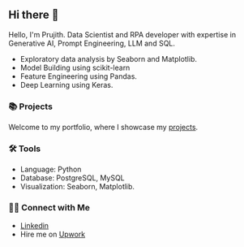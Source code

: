 ## Hi there 👋


Hello, I'm Prujith. Data Scientist and RPA developer with expertise in Generative AI, Prompt Engineering, LLM and SQL.

- Exploratory data analysis by Seaborn and Matplotlib. 
- Model Building using scikit-learn
- Feature Engineering using Pandas.
- Deep Learning using Keras.

### 📚 Projects
Welcome to my portfolio, where I showcase my [projects](https://github.com/Prujith/DataScience_Projects).

### 🛠️ Tools
- Language: Python
- Database: PostgreSQL, MySQL
- Visualization: Seaborn, Matplotlib.
### 👋🏻 Connect with Me
- [Linkedin](https://www.linkedin.com/in/prujith)
- Hire me on [Upwork](https://www.upwork.com/freelancers/~01c482cb81410abbe6)
